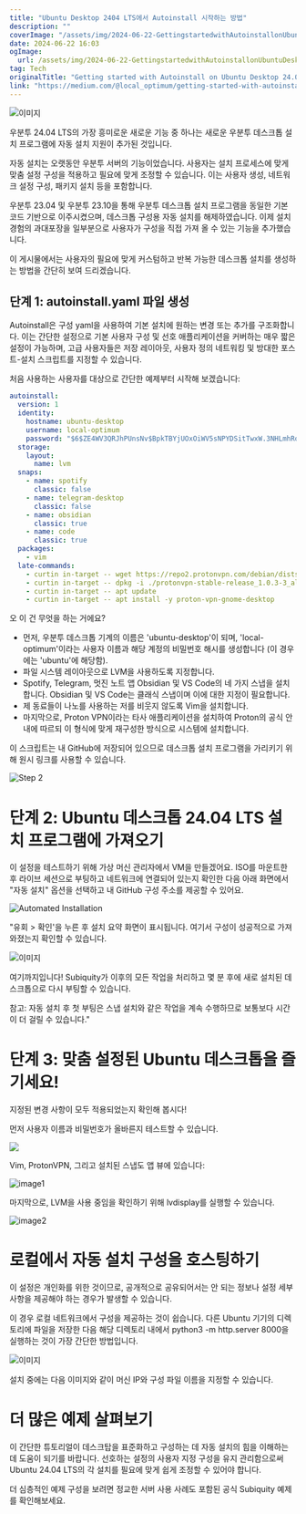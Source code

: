 ```yaml
---
title: "Ubuntu Desktop 2404 LTS에서 Autoinstall 시작하는 방법"
description: ""
coverImage: "/assets/img/2024-06-22-GettingstartedwithAutoinstallonUbuntuDesktop2404LTS_0.png"
date: 2024-06-22 16:03
ogImage: 
  url: /assets/img/2024-06-22-GettingstartedwithAutoinstallonUbuntuDesktop2404LTS_0.png
tag: Tech
originalTitle: "Getting started with Autoinstall on Ubuntu Desktop 24.04 LTS"
link: "https://medium.com/@local_optimum/getting-started-with-autoinstall-on-ubuntu-desktop-24-04-lts-147a1defb2de"
---
```



![이미지](/assets/img/2024-06-22-GettingstartedwithAutoinstallonUbuntuDesktop2404LTS_0.png)

우분투 24.04 LTS의 가장 흥미로운 새로운 기능 중 하나는 새로운 우분투 데스크톱 설치 프로그램에 자동 설치 지원이 추가된 것입니다.

자동 설치는 오랫동안 우분투 서버의 기능이었습니다. 사용자는 설치 프로세스에 맞게 맞춤 설정 구성을 적용하고 필요에 맞게 조정할 수 있습니다. 이는 사용자 생성, 네트워크 설정 구성, 패키지 설치 등을 포함합니다.

우분투 23.04 및 우분투 23.10을 통해 우분투 데스크톱 설치 프로그램을 동일한 기본 코드 기반으로 이주시켰으며, 데스크톱 구성용 자동 설치를 해제하였습니다. 이제 설치 경험의 과대포장을 일부분으로 사용자가 구성을 직접 가져 올 수 있는 기능을 추가했습니다.

<div class="content-ad"></div>

이 게시물에서는 사용자의 필요에 맞게 커스텀하고 반복 가능한 데스크톱 설치를 생성하는 방법을 간단히 보여 드리겠습니다.

## 단계 1: autoinstall.yaml 파일 생성

Autoinstall은 구성 yaml을 사용하여 기본 설치에 원하는 변경 또는 추가를 구조화합니다. 이는 간단한 설정으로 기본 사용자 구성 및 선호 애플리케이션을 커버하는 매우 짧은 설정이 가능하며, 고급 사용자들은 저장 레이아웃, 사용자 정의 네트워킹 및 방대한 포스트-설치 스크립트를 지정할 수 있습니다.

처음 사용하는 사용자를 대상으로 간단한 예제부터 시작해 보겠습니다:

<div class="content-ad"></div>

```yaml
autoinstall:
  version: 1
  identity:
    hostname: ubuntu-desktop
    username: local-optimum
    password: "$6$ZE4WV3QRJhPUnsNv$BpkTBYjUOxOiWV5sNPYDSitTwxW.3NHLmhRqptzpa8a4KTxGpkvMaSDbyq4PVri9kdpD1t7ldUBgwB6uveObg."
  storage:
    layout:
      name: lvm
  snaps:
    - name: spotify
      classic: false
    - name: telegram-desktop
      classic: false
    - name: obsidian
      classic: true
    - name: code
      classic: true
  packages:
    - vim
  late-commands:
    - curtin in-target -- wget https://repo2.protonvpn.com/debian/dists/stable/main/binary-all/protonvpn-stable-release_1.0.3-3_all.deb
    - curtin in-target -- dpkg -i ./protonvpn-stable-release_1.0.3-3_all.deb
    - curtin in-target -- apt update
    - curtin in-target -- apt install -y proton-vpn-gnome-desktop
```

오 이 건 무엇을 하는 거에요?

- 먼저, 우분투 데스크톱 기계의 이름은 'ubuntu-desktop'이 되며, 'local-optimum'이라는 사용자 이름과 해당 계정의 비밀번호 해시를 생성합니다 (이 경우에는 'ubuntu'에 해당함).
- 파일 시스템 레이아웃으로 LVM을 사용하도록 지정합니다.
- Spotify, Telegram, 멋진 노트 앱 Obsidian 및 VS Code의 네 가지 스냅을 설치합니다. Obsidian 및 VS Code는 클래식 스냅이며 이에 대한 지정이 필요합니다.
- 제 동료들이 나노를 사용하는 저를 비웃지 않도록 Vim을 설치합니다.
- 마지막으로, Proton VPN이라는 타사 애플리케이션을 설치하여 Proton의 공식 안내에 따르되 이 형식에 맞게 재구성한 방식으로 시스템에 설치합니다.

이 스크립트는 내 GitHub에 저장되어 있으므로 데스크톱 설치 프로그램을 가리키기 위해 원시 링크를 사용할 수 있습니다.

<div class="content-ad"></div>

![Step 2](/assets/img/2024-06-22-GettingstartedwithAutoinstallonUbuntuDesktop2404LTS_1.png)

# 단계 2: Ubuntu 데스크톱 24.04 LTS 설치 프로그램에 가져오기

이 설정을 테스트하기 위해 가상 머신 관리자에서 VM을 만들겠어요. ISO를 마운트한 후 라이브 세션으로 부팅하고 네트워크에 연결되어 있는지 확인한 다음 아래 화면에서 "자동 설치" 옵션을 선택하고 내 GitHub 구성 주소를 제공할 수 있어요.

![Automated Installation](/assets/img/2024-06-22-GettingstartedwithAutoinstallonUbuntuDesktop2404LTS_2.png)

<div class="content-ad"></div>

"유회 > 확인'을 누른 후 설치 요약 화면이 표시됩니다. 여기서 구성이 성공적으로 가져와졌는지 확인할 수 있습니다.

![이미지](/assets/img/2024-06-22-GettingstartedwithAutoinstallonUbuntuDesktop2404LTS_3.png)

여기까지입니다! Subiquity가 이후의 모든 작업을 처리하고 몇 분 후에 새로 설치된 데스크톱으로 다시 부팅할 수 있습니다.

참고: 자동 설치 후 첫 부팅은 스냅 설치와 같은 작업을 계속 수행하므로 보통보다 시간이 더 걸릴 수 있습니다."

<div class="content-ad"></div>

# 단계 3: 맞춤 설정된 Ubuntu 데스크톱을 즐기세요!

지정된 변경 사항이 모두 적용되었는지 확인해 봅시다!

먼저 사용자 이름과 비밀번호가 올바른지 테스트할 수 있습니다.

<img src="/assets/img/2024-06-22-GettingstartedwithAutoinstallonUbuntuDesktop2404LTS_4.png" />

<div class="content-ad"></div>

Vim, ProtonVPN, 그리고 설치된 스냅도 앱 뷰에 있습니다:

![image1](/assets/img/2024-06-22-GettingstartedwithAutoinstallonUbuntuDesktop2404LTS_5.png)

마지막으로, LVM을 사용 중임을 확인하기 위해 lvdisplay를 실행할 수 있습니다.

![image2](/assets/img/2024-06-22-GettingstartedwithAutoinstallonUbuntuDesktop2404LTS_6.png)

<div class="content-ad"></div>

# 로컬에서 자동 설치 구성을 호스팅하기

이 설정은 개인화를 위한 것이므로, 공개적으로 공유되어서는 안 되는 정보나 설정 세부사항을 제공해야 하는 경우가 발생할 수 있습니다.

이 경우 로컬 네트워크에서 구성을 제공하는 것이 쉽습니다. 다른 Ubuntu 기기의 디렉토리에 파일을 저장한 다음 해당 디렉토리 내에서 python3 -m http.server 8000을 실행하는 것이 가장 간단한 방법입니다.

![이미지](/assets/img/2024-06-22-GettingstartedwithAutoinstallonUbuntuDesktop2404LTS_7.png)

<div class="content-ad"></div>

설치 중에는 다음 이미지와 같이 머신 IP와 구성 파일 이름을 지정할 수 있습니다.


# 더 많은 예제 살펴보기

이 간단한 튜토리얼이 데스크탑을 표준화하고 구성하는 데 자동 설치의 힘을 이해하는 데 도움이 되기를 바랍니다. 선호하는 설정의 사용자 지정 구성을 유지 관리함으로써 Ubuntu 24.04 LTS의 각 설치를 필요에 맞게 쉽게 조정할 수 있어야 합니다.


<div class="content-ad"></div>

더 심층적인 예제 구성을 보려면 정교한 서버 사용 사례도 포함된 공식 Subiquity 예제를 확인해보세요.